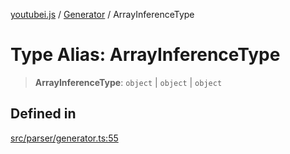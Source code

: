[youtubei.js](../../../README.md) / [Generator](../README.md) / ArrayInferenceType

# Type Alias: ArrayInferenceType

> **ArrayInferenceType**: `object` \| `object` \| `object`

## Defined in

[src/parser/generator.ts:55](https://github.com/LuanRT/YouTube.js/blob/fc5571629eca037af7de03f4b903da6add1f300b/src/parser/generator.ts#L55)
